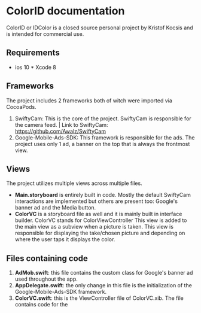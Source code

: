 # ColorID documentation

ColorID or IDColor is a closed source personal project by Kristof Kocsis and is intended for commercial use.

## Requirements
* ios 10
* Xcode 8

## Frameworks
The project includes 2 frameworks both of witch were imported via CocoaPods.
1.  SwiftyCam: This is the core of the project. SwiftyCam is responsible for the camera feed. | Link to SwiftyCam: https://github.com/Awalz/SwiftyCam
2. Google-Mobile-Ads-SDK: This framework is responsible for the ads. The project uses only 1 ad, a banner on the top that is always the frontmost view.

## Views
The project utilizes multiple views across multiple files.
* **Main.storyboard** is entirely built in code. Mostly the default SwiftyCam interactions are implemented but others are present too: Google's banner ad and the Media button.
* **ColorVC** is a storyboard file as well and it is mainly built in interface builder. ColorVC stands for ColorViewController This view is added to the main view as a subview when a picture is taken. This view is responsible for displaying the take/chosen picture and depending on where the user taps it displays the color.

## Files containing code
1. **AdMob.swift**: this file contains the custom class for Google's banner ad used throughout the app.
2. **AppDelegate.swift**: the only change in this file is the initialization of the Google-Mobile-Ads-SDK framework.
3. **ColorVC.swift**: this is the ViewController file of ColorVC.xib. The file contains code for the 

